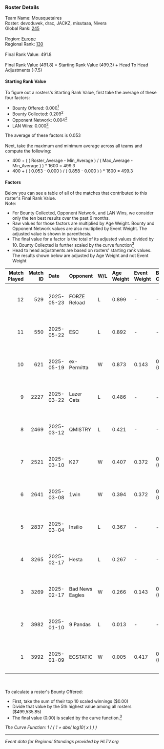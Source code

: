 ### Roster Details<br />
Team Name: Mousquetaires<br />
Roster: devoduvek, drac, JACKZ, misutaaa, Nivera<br />
Global Rank: [245](../../standings_global_2025_07_07.md)<br />
<br />
Region: [Europe]( ../../standings_europe_2025_07_07.md)<br />
Regional Rank: [130]( ../../standings_europe_2025_07_07.md)<br />
<br />
Final Rank Value:  491.8<br />
<br />
Final Rank Value (491.8) = Starting Rank Value (499.3) + Head To Head Adjustments (-7.5)<br />

#### Starting Rank Value<br />
To figure out a rosters's Starting Rank Value, first take the average of these four factors:<br />
- Bounty Offered: 0.000[<sup>1</sup>](#table2)
- Bounty Collected: 0.209[<sup>2</sup>](#table1)
- Opponent Network: 0.004[<sup>2</sup>](#table1)
- LAN Wins: 0.000[<sup>2</sup>](#table1)

The average of these factors is 0.053<br />
<br />
Next, take the maximum and minimum average across all teams and compute the following:<br />
- 400 + ( ( Roster_Average - Min_Average ) / ( Max_Average - Min_Average ) ) * 1600 = 499.3
- 400 + ( ( 0.053 - 0.000 ) / ( 0.858 - 0.000 ) ) * 1600 = 499.3


#### Factors<br />
Below you can see a table of all of the matches that contributed to this roster's Final Rank Value.<br />
Note:<br />

- For Bounty Collected, Opponent Network, and LAN Wins, we consider only the ten best results over the past 6 months.
- Raw values for those factors are multiplied by Age Weight. Bounty and Opponent Network values are also multiplied by Event Weight. The adjusted value is shown in parenthesis.
- The final value for a factor is the total of its adjusted values divided by 10. Bounty Collected is further scaled by the curve function[<sup>3</sup>](#curveFunction)
- Head to head adjustments are based on rosters' starting rank values. The results shown below are adjusted by Age Weight and not Event Weight
<span id="table1"></span><br />


| Match Played | Match ID | Date       | Opponent        | W/L | Age Weight | Event Weight | Bounty Collected | Opponent Network | LAN Wins  | H2H Adj. | Roster                                   |
| -: | -: | :- | :- | :- | :- | :- | :- | :- | :- | -: | :- |
|           12 |      529 | 2025-05-23 | FORZE Reload    | L   | 0.899      | -            | -                | -                | -         |   -11.66 | devoduvek, drac, JACKZ, misutaaa, Nivera |
|           11 |      550 | 2025-05-22 | ESC             | L   | 0.892      | -            | -                | -                | -         |    -9.87 | devoduvek, drac, JACKZ, misutaaa, Nivera |
|           10 |      621 | 2025-05-19 | ex-Permitta     | W   | 0.873      | 0.143        | 0.000 (0.000)    | 0.038 (0.005)    | 0 (0.000) |    14.30 | devoduvek, drac, JACKZ, misutaaa, Nivera |
|            9 |     2227 | 2025-03-22 | Lazer Cats      | L   | 0.486      | -            | -                | -                | -         |    -9.91 | Brooxsy, devoduvek, drac, Kursy, Nivera  |
|            8 |     2469 | 2025-03-12 | QMISTRY         | L   | 0.421      | -            | -                | -                | -         |    -4.60 | Brooxsy, devoduvek, drac, JACKZ, Kursy   |
|            7 |     2521 | 2025-03-10 | K27             | W   | 0.407      | 0.372        | 0.001 (0.000)    | 0.043 (0.006)    | 0 (0.000) |     8.00 | Brooxsy, devoduvek, drac, JACKZ, Kursy   |
|            6 |     2641 | 2025-03-08 | 1win            | W   | 0.394      | 0.372        | 0.008 (0.001)    | 0.186 (0.027)    | 0 (0.000) |    10.22 | Brooxsy, devoduvek, drac, JACKZ, Kursy   |
|            5 |     2837 | 2025-03-04 | Insilio         | L   | 0.367      | -            | -                | -                | -         |    -6.29 | Brooxsy, devoduvek, drac, JACKZ, Kursy   |
|            4 |     3265 | 2025-02-17 | Hesta           | L   | 0.267      | -            | -                | -                | -         |    -3.73 | Brooxsy, devoduvek, drac, JACKZ, Kursy   |
|            3 |     3269 | 2025-02-17 | Bad News Eagles | W   | 0.266      | 0.143        | 0.002 (0.000)    | 0.042 (0.002)    | 0 (0.000) |     5.95 | Brooxsy, devoduvek, drac, JACKZ, Kursy   |
|            2 |     3982 | 2025-01-10 | 9 Pandas        | L   | 0.013      | -            | -                | -                | -         |    -0.05 | Brooxsy, devoduvek, drac, JACKZ, Kursy   |
|            1 |     3992 | 2025-01-09 | ECSTATIC        | W   | 0.005      | 0.417        | 0.129 (0.000)    | 1.000 (0.002)    | 0 (0.000) |     0.15 | Brooxsy, devoduvek, drac, JACKZ, Kursy   |

<br />
<span id="table2"></span><br />
To calculate a roster's Bounty Offered:<br />

- First, take the sum of their top 10 scaled winnings ($0.00)
- Divide that value by the 5th highest value among all rosters ($499,535.85)
- The final value (0.00) is scaled by the curve function.[<sup>3</sup>](#curveFunction)

<span id="curveFunction"></span>_The Curve Function: 1 / ( 1 + abs( log10( x ) ) )_<br />

---
_Event data for Regional Standings provided by HLTV.org_<br />
